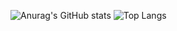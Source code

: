 ![Anurag's GitHub stats](https://github-readme-stats.vercel.app/api?username=Ananazo&theme=github_dark&show=reviews,discussions_started,discussions_answered,prs_merged_percentage&show_icons=true)
![Top Langs](https://github-readme-stats.vercel.app/api/top-langs/?username=Ananazo)

